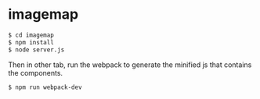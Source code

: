 # imagemap

```sh
$ cd imagemap
$ npm install
$ node server.js
```
Then in other tab, run the webpack to generate the minified js that contains the components.

```sh
$ npm run webpack-dev
```
